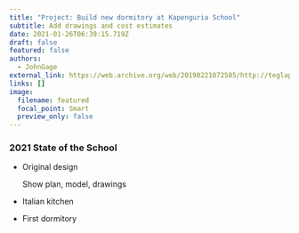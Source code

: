 ```yaml
---
title: "Project: Build new dormitory at Kapenguria School"
subtitle: Add drawings and cost estimates
date: 2021-01-26T06:39:15.719Z
draft: false
featured: false
authors:
  - JohnGage
external_link: https://web.archive.org/web/20190221072505/http://teglapeacefoundation.org/
links: []
image:
  filename: featured
  focal_point: Smart
  preview_only: false
---
```

### 2021 State of the School

* Original design

  Show plan, model, drawings
* Italian kitchen
* First dormitory